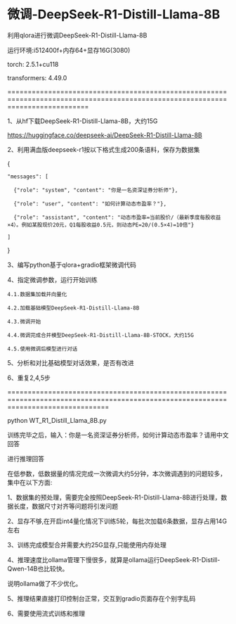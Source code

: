 # 微调-DeepSeek-R1-Distill-Llama-8B

利用qlora进行微调DeepSeek-R1-Distill-Llama-8B

运行环境:i512400f+内存64+显存16G(3080)

torch: 2.5.1+cu118

transformers: 4.49.0

================================================================================================================================

1、从hf下载DeepSeek-R1-Distill-Llama-8B，大约15G

https://huggingface.co/deepseek-ai/DeepSeek-R1-Distill-Llama-8B

2、利用满血版deepseek-r1按以下格式生成200条语料，保存为数据集

 {
 
    "messages": [
    
      {"role": "system", "content": "你是一名资深证券分析师"},
      
      {"role": "user", "content": "如何计算动态市盈率？"},
      
      {"role": "assistant", "content": "动态市盈率=当前股价/（最新季度每股收益×4）。例如某股现价20元，Q1每股收益0.5元，则动态PE=20/(0.5×4)=10倍"}
      
    ]
    
  }

3、编写python基于qlora+gradio框架微调代码

4、指定微调参数，运行开始训练

    4.1.数据集加载并向量化
    
    4.2.加载基础模型DeepSeek-R1-Distill-Llama-8B
    
    4.3.微调开始
    
    4.4.微调完成合并模型DeepSeek-R1-Distill-Llama-8B-STOCK，大约15G
    
    4.5.使用微调后模型进行对话
    
5、分析和对比基础模型对话效果，是否有改进

6、重复2,4,5步

=====================================================================================================================================

python WT_R1_Distill_Llama_8B.py

训练完毕之后，输入：你是一名资深证券分析师，如何计算动态市盈率？请用中文回答

进行推理回答

在低参数，低数据量的情况完成一次微调大约5分钟，本次微调遇到的问题较多，集中在以下方面:

1、数据集的预处理，需要完全按照DeepSeek-R1-Distill-Llama-8B进行处理，数据长度，数据尺寸对齐等问题将引发问题

2、显存不够,在开启int4量化情况下训练5轮，每批次加载6条数据，显存占用14G左右

3、训练完成模型合并需要大约25G显存,只能使用内存处理

4、推理速度比ollama管理下慢很多，就算是ollama运行DeepSeek-R1-Distill-Qwen-14B也比较快。

说明ollama做了不少优化。

5、推理结果直接打印控制台正常，交互到gradio页面存在个别字乱码

6、需要使用流式训练和推理

